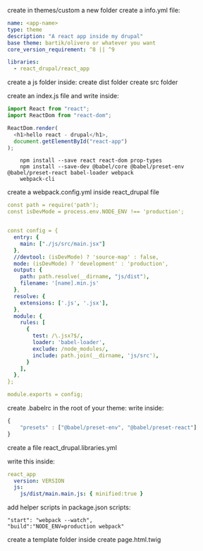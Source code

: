 create in themes/custom a new folder <app-name>
create a info.yml file:

```yml
name: <app-name>
type: theme
description: "A react app inside my drupal"
base theme: bartik/olivero or whatever you want
core_version_requirement: ^8 || ^9

libraries:
  - react_drupal/react_app
```

create a js folder
inside:
create dist folder
create src folder

create an index.js file and write inside:

```js
import React from "react";
import ReactDom from "react-dom";

ReactDom.render(
  <h1>hello react - drupal</h1>,
  document.getElementById("react-app")
);
```

```shell
    npm install --save react react-dom prop-types
    npm install --save-dev @babel/core @babel/preset-env @babel/preset-react babel-loader webpack
    webpack-cli
```

create a webpack.config.yml inside react_drupal file

```yml
const path = require('path');
const isDevMode = process.env.NODE_ENV !== 'production';


const config = {
  entry: {
    main: ["./js/src/main.jsx"]
  },
  //devtool: (isDevMode) ? 'source-map' : false,
  mode: (isDevMode) ? 'development' : 'production',
  output: {
    path: path.resolve(__dirname, "js/dist"),
    filename: '[name].min.js'
  },
  resolve: {
    extensions: ['.js', '.jsx'],
  },
  module: {
    rules: [
      {
        test: /\.jsx?$/,
        loader: 'babel-loader',
        exclude: /node_modules/,
        include: path.join(__dirname, 'js/src'),
      }
    ],
  },
};

module.exports = config;
```

create .babelrc in the root of your theme:
write inside:

```js
{
    "presets" : ["@babel/preset-env", "@babel/preset-react"]
}
```

create a file react_drupal.libraries.yml

write this inside:

```yml
react_app
  version: VERSION
  js:
    js/dist/main.main.js: { minified:true }
```

add helper scripts in package.json scripts:

    "start": "webpack --watch",
    "build":"NODE_ENV=production webpack"

create a template folder inside create page.html.twig
